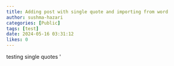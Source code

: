 ```yaml
---
title: Adding post with single quote and importing from word
author: sushma-hazari
categories: [Public]
tags: [test]
date: 2024-05-16 03:31:12 
likes: 0
---
```


testing single quotes '